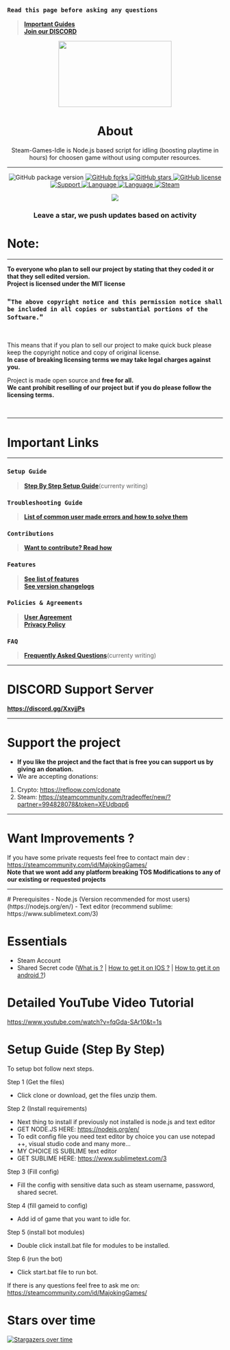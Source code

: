 ### `Read this page before asking any questions`
> **[Important Guides](https://github.com/OSL-Works/Steam-Games-Idle#important-links)**<br>
> **[Join our DISCORD](discord.gg/4enDY8yhuS)**<br>

<p align="center">
<img width="264.6" height="154" src="https://i.imgur.com/PUCBfA6.png">
</p>

<h1 align= "center"><b>
  About
  </b>
</h1>

<p align= "center">
Steam-Games-Idle is Node.js based script for idling (boosting playtime in hours) for choosen game without using computer resources.
  <hr>
</p>

<p align= "center">
  <img src="https://img.shields.io/github/package-json/v/Refloow/Steam-Games-Idle.svg" alt="GitHub package version">
  </a>
    <a href="https://github.com/Refloow/Steam-Games-Idle/network">
  <img src="https://img.shields.io/github/forks/Refloow/Steam-Games-Idle.svg?style=plastic" alt="GitHub forks">
  </a>
    <a href="https://github.com/Refloow/Steam-Games-Idle/stargazers">
  <img src="https://img.shields.io/github/stars/Refloow/Steam-Games-Idle.svg?style=plastic" alt="GitHub stars">
  </a>
    <a href="https://raw.githubusercontent.com/Refloow/Steam-Games-Idle/master/LICENSE">
  <img src="https://img.shields.io/badge/license-MIT-blue.svg?style=plastic" alt="GitHub license">
  </a>
    <a href="https://discord.gg/XxvjjPs">
  <img src="https://img.shields.io/discord/690327113039085600" alt="Support">
  </a>
    <a href="https://en.wikipedia.org/wiki/Node.js">
  <img src="https://img.shields.io/badge/Uses-Node.js-green" alt="Language">
  </a>
    <a href="https://en.wikipedia.org/wiki/JavaScript">
  <img src="https://img.shields.io/badge/language-JavaScript-yellow.svg" alt="Language">
  </a>
    <a href="https://steamcommunity.com/tradeoffer/new/?partner=392773011&token=CncehZti">
  <img src="https://img.shields.io/badge/steam-donate-yellow.svg" alt="Steam">
  </a>
</p>


<p align= "center">
  <a href="https://refloow.com/cdonate" target="_blank">
  <img src="https://img.shields.io/badge/-CRYPTO%20Donations-red">
  </a>
</p>

<h3 align= "center"> Leave a star, we push updates based on activity </h3>

# Note:

<hr>

**To everyone who plan to sell our project by stating that they coded it or that they sell edited version.**<br>
**Project is licensed under the MIT license**<br>

### "`The above copyright notice and this permission notice shall be included in all copies or substantial portions of the Software.`"<br>

<br>

This means that if you plan to sell our project to make quick buck please keep the copyright notice and copy of original license. <br>
**In case of breaking licensing terms we may take legal charges against you.**

Project is made open source and **free for all.**<br>
**We cant prohibit reselling of our project but if you do please follow the licensing terms.**<br> 

<br>
<hr>

# Important Links

<hr>

### `Setup Guide`
> **[Step By Step Setup Guide](https://github.com/OSL-Works/Steam-Games-Idle/wiki)**(currenty writing)<br>
### `Troubleshooting Guide`
> **[List of common user made errors and how to solve them](https://refloow.com/Open-Source-Projects/troubleshooting)**<br>
### `Contributions`
> **[Want to contribute? Read how](https://github.com/OSL-Works/Steam-Games-Idle/blob/master/.github/CONTRIBUTING.md)**<br>
### `Features`
> **[See list of features](https://github.com/OSL-Works/Steam-Games-Idle/blob/master/.github/FEATURES.md)**<br>
> **[See version changelogs](https://github.com/OSL-Works/Steam-Games-Idle/blob/master/.github/changelog.md)**<br>
### `Policies & Agreements`
> **[User Agreement](https://github.com/OSL-Works/Steam-Games-Idle/blob/master/.github/USER_AGREEMENT.md)**<br>
> **[Privacy Policy](https://github.com/OSL-Works/Steam-Games-Idle/blob/master/.github/PRIVACY.md)**<br>
### `FAQ`
> **[Frequently Asked Questions]()**(currenty writing)<br>

<hr>

# DISCORD Support Server

**https://discord.gg/XxvjjPs**

<hr>

# Support the project
- **If you like the project and the fact that is free you can support us by giving an donation.**
- We are accepting donations:

1. Crypto: https://refloow.com/cdonate
2. Steam: https://steamcommunity.com/tradeoffer/new/?partner=994828078&token=XEUdbqp6

<hr>

# Want Improvements ?

If you have some private requests feel free to contact main dev : https://steamcommunity.com/id/MajokingGames/<br>
**Note that we wont add any platform breaking TOS Modifications to any of our existing or requested projects**

<hr>
# Prerequisites
- Node.js (Version recommended for most users) (https://nodejs.org/en/)
- Text editor (recommend sublime: https://www.sublimetext.com/3)

# Essentials
- Steam Account
- Shared Secret code ([What is ?](https://searchsecurity.techtarget.com/definition/shared-secret) | [How to get it on IOS ?](https://forums.backpack.tf/topic/45995-guide-how-to-get-your-shared-secret-from-ios-device-steam-mobile/) | [How to get it on android ?](https://forums.backpack.tf/topic/46354-guide-how-to-find-the-steam-identity_secret-on-an-android-phone/))

# Detailed YouTube Video Tutorial

https://www.youtube.com/watch?v=fqGda-SAr10&t=1s

# Setup Guide (Step By Step)

To setup bot follow next steps.

Step 1 (Get the files)
- Click clone or download, get the files unzip them. 

Step 2 (Install requirements)
- Next thing to install if previously not installed is node.js and text editor
- GET NODE.JS HERE: https://nodejs.org/en/
- To edit config file you need text editor by choice you can use notepad ++, visual studio code and many more...
- MY CHOICE IS SUBLIME text editor
- GET SUBLIME HERE: https://www.sublimetext.com/3

Step 3 (Fill config)
- Fill the config with sensitive data such as steam username, password, shared secret.

Step 4 (fill gameid to config)
- Add id of game that you want to idle for.

Step 5 (install bot modules)
- Double click install.bat file for modules to be installed.

Step 6 (run the bot)
- Click start.bat file to run bot.

If there is any questions feel free to ask me on: https://steamcommunity.com/id/MajokingGames/


# Stars over time

[![Stargazers over time](https://starchart.cc/Refloow/Steam-Games-Idle.svg)](https://starchart.cc/Refloow/Steam-Games-Idle)

